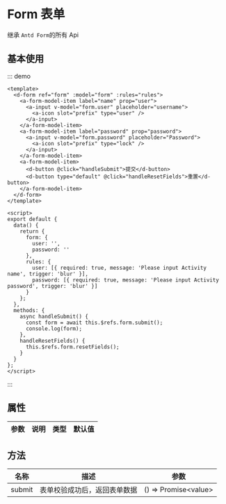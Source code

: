 # Form 表单

继承 `Antd Form`的所有 Api

## 基本使用

::: demo

```vue
<template>
  <d-form ref="form" :model="form" :rules="rules">
    <a-form-model-item label="name" prop="user">
      <a-input v-model="form.user" placeholder="username">
        <a-icon slot="prefix" type="user" />
      </a-input>
    </a-form-model-item>
    <a-form-model-item label="password" prop="password">
      <a-input v-model="form.password" placeholder="Password">
        <a-icon slot="prefix" type="lock" />
      </a-input>
    </a-form-model-item>
    <a-form-model-item>
      <d-button @click="handleSubmit">提交</d-button>
      <d-button type="default" @click="handleResetFields">重置</d-button>
    </a-form-model-item>
  </d-form>
</template>

<script>
export default {
  data() {
    return {
      form: {
        user: '',
        password: ''
      },
      rules: {
        user: [{ required: true, message: 'Please input Activity name', trigger: 'blur' }],
        password: [{ required: true, message: 'Please input Activity password', trigger: 'blur' }]
      }
    };
  },
  methods: {
    async handleSubmit() {
      const form = await this.$refs.form.submit();
      console.log(form);
    },
    handleResetFields() {
      this.$refs.form.resetFields();
    }
  }
};
</script>
```

:::

## 属性

| 参数 | 说明 | 类型 | 默认值 |
| ---- | ---- | ---- | ------ |

## 方法

| 名称   | 描述                         | 参数                       |
| ------ | ---------------------------- | -------------------------- |
| submit | 表单校验成功后，返回表单数据 | () => Promise&lt;value&gt; |
